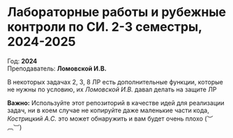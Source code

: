 #  Лабораторные работы и рубежные контроли по СИ. 2-3 семестры, 2024-2025
Год: **2024**<br>
Преподаватель: **Ломовской И.В.**

В некоторых задачах 2, 3, 8 ЛР есть дополнительные функции, которые не нужны по условию, их *Ломовской И.В.* давал делать на защите ЛР<br>

**Важно:** Используйте этот репозиторий в качестве идей для реализации задач, ни в коем случае не копируйте даже маленькие части кода, *Кострицкий А.С.* это может обнаружить и вам будет очень плохо  (︶︹︺)
